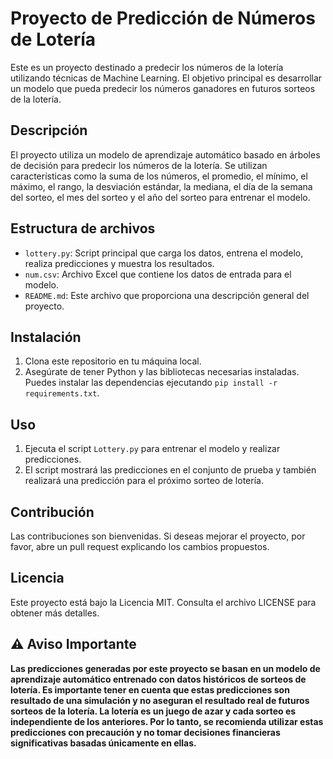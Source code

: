 # Proyecto de Predicción de Números de Lotería

Este es un proyecto destinado a predecir los números de la lotería utilizando técnicas de Machine Learning. El objetivo principal es desarrollar un modelo que pueda predecir los números ganadores en futuros sorteos de la lotería.

## Descripción

El proyecto utiliza un modelo de aprendizaje automático basado en árboles de decisión para predecir los números de la lotería. Se utilizan características como la suma de los números, el promedio, el mínimo, el máximo, el rango, la desviación estándar, la mediana, el día de la semana del sorteo, el mes del sorteo y el año del sorteo para entrenar el modelo.

## Estructura de archivos

- `lottery.py`: Script principal que carga los datos, entrena el modelo, realiza predicciones y muestra los resultados.
- `num.csv`: Archivo Excel que contiene los datos de entrada para el modelo.
- `README.md`: Este archivo que proporciona una descripción general del proyecto.

## Instalación

1. Clona este repositorio en tu máquina local.
2. Asegúrate de tener Python y las bibliotecas necesarias instaladas. Puedes instalar las dependencias ejecutando `pip install -r requirements.txt`.

## Uso

1. Ejecuta el script `Lottery.py` para entrenar el modelo y realizar predicciones.
2. El script mostrará las predicciones en el conjunto de prueba y también realizará una predicción para el próximo sorteo de lotería.

## Contribución

Las contribuciones son bienvenidas. Si deseas mejorar el proyecto, por favor, abre un pull request explicando los cambios propuestos.

## Licencia

Este proyecto está bajo la Licencia MIT. Consulta el archivo LICENSE para obtener más detalles.

## ⚠️ Aviso Importante

**Las predicciones generadas por este proyecto se basan en un modelo de aprendizaje automático entrenado con datos históricos de sorteos de lotería. Es importante tener en cuenta que estas predicciones son resultado de una simulación y no aseguran el resultado real de futuros sorteos de la lotería. La lotería es un juego de azar y cada sorteo es independiente de los anteriores. Por lo tanto, se recomienda utilizar estas predicciones con precaución y no tomar decisiones financieras significativas basadas únicamente en ellas.**
